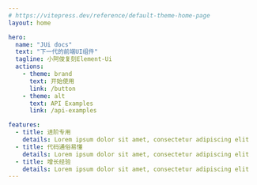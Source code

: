 ```yaml
---
# https://vitepress.dev/reference/default-theme-home-page
layout: home

hero:
  name: "JUi docs"
  text: "下一代的前端UI组件"
  tagline: 小阿俊复刻Element-Ui
  actions:
    - theme: brand
      text: 开始使用
      link: /button
    - theme: alt
      text: API Examples
      link: /api-examples

features:
  - title: 进阶专用
    details: Lorem ipsum dolor sit amet, consectetur adipiscing elit
  - title: 代码通俗易懂
    details: Lorem ipsum dolor sit amet, consectetur adipiscing elit
  - title: 增长经验
    details: Lorem ipsum dolor sit amet, consectetur adipiscing elit
---
```


